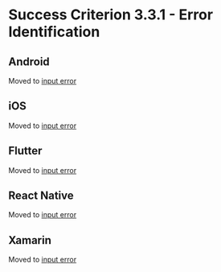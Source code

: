 # Success Criterion 3.3.1 - Error Identification

## Android

Moved to [input error](../input-error.md)

## iOS

Moved to [input error](../input-error.md)

## Flutter

Moved to [input error](../input-error.md)

## React Native

Moved to [input error](../input-error.md)

## Xamarin

Moved to [input error](../input-error.md)
